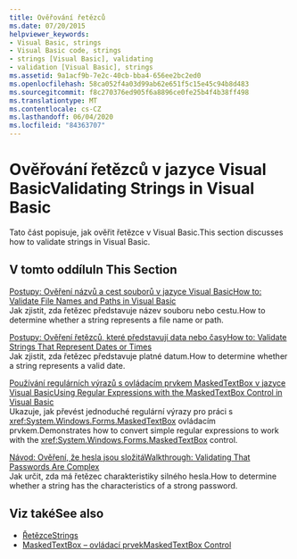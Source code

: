 ```yaml
---
title: Ověřování řetězců
ms.date: 07/20/2015
helpviewer_keywords:
- Visual Basic, strings
- Visual Basic code, strings
- strings [Visual Basic], validating
- validation [Visual Basic], strings
ms.assetid: 9a1acf9b-7e2c-40cb-bba4-656ee2bc2ed0
ms.openlocfilehash: 58ca052f4a03d99ab62e651f5c15e45c94b8d483
ms.sourcegitcommit: f8c270376ed905f6a8896ce0fe25b4f4b38ff498
ms.translationtype: MT
ms.contentlocale: cs-CZ
ms.lasthandoff: 06/04/2020
ms.locfileid: "84363707"
---
```

# <a name="validating-strings-in-visual-basic"></a><span data-ttu-id="a3516-102">Ověřování řetězců v jazyce Visual Basic</span><span class="sxs-lookup"><span data-stu-id="a3516-102">Validating Strings in Visual Basic</span></span>
<span data-ttu-id="a3516-103">Tato část popisuje, jak ověřit řetězce v Visual Basic.</span><span class="sxs-lookup"><span data-stu-id="a3516-103">This section discusses how to validate strings in Visual Basic.</span></span>  
  
## <a name="in-this-section"></a><span data-ttu-id="a3516-104">V tomto oddílu</span><span class="sxs-lookup"><span data-stu-id="a3516-104">In This Section</span></span>  
 [<span data-ttu-id="a3516-105">Postupy: Ověření názvů a cest souborů v jazyce Visual Basic</span><span class="sxs-lookup"><span data-stu-id="a3516-105">How to: Validate File Names and Paths in Visual Basic</span></span>](how-to-validate-file-names-and-paths.md)  
 <span data-ttu-id="a3516-106">Jak zjistit, zda řetězec představuje název souboru nebo cestu.</span><span class="sxs-lookup"><span data-stu-id="a3516-106">How to determine whether a string represents a file name or path.</span></span>  
  
 [<span data-ttu-id="a3516-107">Postupy: Ověření řetězců, které představují data nebo časy</span><span class="sxs-lookup"><span data-stu-id="a3516-107">How to: Validate Strings That Represent Dates or Times</span></span>](how-to-validate-strings-that-represent-dates-or-times.md)  
 <span data-ttu-id="a3516-108">Jak zjistit, zda řetězec představuje platné datum.</span><span class="sxs-lookup"><span data-stu-id="a3516-108">How to determine whether a string represents a valid date.</span></span>  
  
 [<span data-ttu-id="a3516-109">Používání regulárních výrazů s ovládacím prvkem MaskedTextBox v jazyce Visual Basic</span><span class="sxs-lookup"><span data-stu-id="a3516-109">Using Regular Expressions with the MaskedTextBox Control in Visual Basic</span></span>](using-regular-expressions-with-the-maskedtextbox-control.md)  
 <span data-ttu-id="a3516-110">Ukazuje, jak převést jednoduché regulární výrazy pro práci s <xref:System.Windows.Forms.MaskedTextBox> ovládacím prvkem.</span><span class="sxs-lookup"><span data-stu-id="a3516-110">Demonstrates how to convert simple regular expressions to work with the <xref:System.Windows.Forms.MaskedTextBox> control.</span></span>  
  
 [<span data-ttu-id="a3516-111">Návod: Ověření, že hesla jsou složitá</span><span class="sxs-lookup"><span data-stu-id="a3516-111">Walkthrough: Validating That Passwords Are Complex</span></span>](walkthrough-validating-that-passwords-are-complex.md)  
 <span data-ttu-id="a3516-112">Jak určit, zda má řetězec charakteristiky silného hesla.</span><span class="sxs-lookup"><span data-stu-id="a3516-112">How to determine whether a string has the characteristics of a strong password.</span></span>  
  
## <a name="see-also"></a><span data-ttu-id="a3516-113">Viz také</span><span class="sxs-lookup"><span data-stu-id="a3516-113">See also</span></span>

- [<span data-ttu-id="a3516-114">Řetězce</span><span class="sxs-lookup"><span data-stu-id="a3516-114">Strings</span></span>](index.md)
- [<span data-ttu-id="a3516-115">MaskedTextBox – ovládací prvek</span><span class="sxs-lookup"><span data-stu-id="a3516-115">MaskedTextBox Control</span></span>](../../../../framework/winforms/controls/maskedtextbox-control-windows-forms.md)
